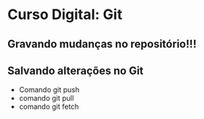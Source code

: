# Curso Digital: Git

## Gravando mudanças no repositório!!!

## Salvando alterações no Git

* Comando git push
* comando git pull
* comando git fetch

